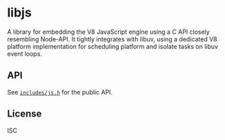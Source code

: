 # libjs

A library for embedding the V8 JavaScript engine using a C API closely resembling Node-API. It tightly integrates with libuv, using a dedicated V8 platform implementation for scheduling platform and isolate tasks on libuv event loops.

## API

See [`includes/js.h`](include/js.h) for the public API.

## License

ISC
